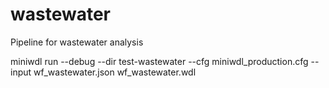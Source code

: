 # wastewater
Pipeline for wastewater analysis

miniwdl run --debug --dir test-wastewater --cfg miniwdl_production.cfg --input wf_wastewater.json wf_wastewater.wdl

